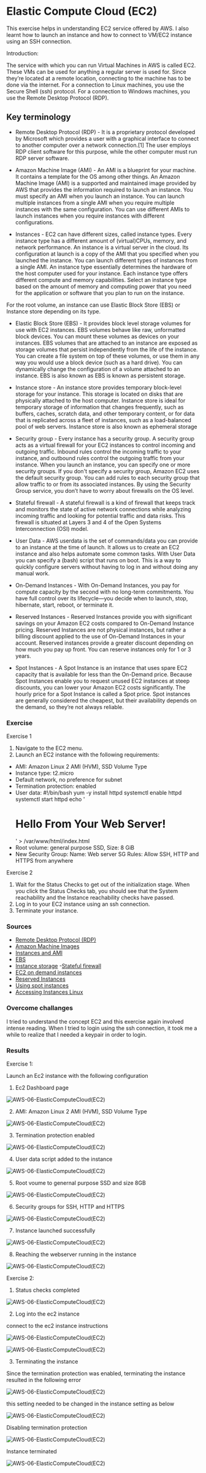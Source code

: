 # Elastic Compute Cloud (EC2)
This exercise helps in understanding EC2 service offered by AWS. I also learnt how to launch an instance and how to connect to VM/EC2 instance using an SSH connection. 

Introduction:

The service with which you can run Virtual Machines in AWS is called EC2. These VMs can be used for anything a regular server is used for. Since they’re located at a remote location, connecting to the machine has to be done via the internet. For a connection to Linux machines, you use the Secure Shell (ssh) protocol. For a connection to Windows machines, you use the Remote Desktop Protocol (RDP).

## Key terminology

- Remote Desktop Protocol (RDP) - It is a proprietary protocol developed by Microsoft which provides a user with a graphical interface to connect to another computer over a network connection.[1] The user employs RDP client software for this purpose, while the other computer must run RDP server software.

- Amazon Machine Image (AMI) - An AMI is a blueprint for your machine. It contains a template for the OS among other things. An Amazon Machine Image (AMI) is a supported and maintained image provided by AWS that provides the information required to launch an instance. You must specify an AMI when you launch an instance. You can launch multiple instances from a single AMI when you require multiple instances with the same configuration. You can use different AMIs to launch instances when you require instances with different configurations.

- Instances - EC2 can have different sizes, called instance types. Every instance type has a different amount of (virtual)CPUs, memory, and network performance. An instance is a virtual server in the cloud. Its configuration at launch is a copy of the AMI that you specified when you launched the instance. You can launch different types of instances from a single AMI. An instance type essentially determines the hardware of the host computer used for your instance. Each instance type offers different compute and memory capabilities. Select an instance type based on the amount of memory and computing power that you need for the application or software that you plan to run on the instance.

For the root volume, an instance can use Elastic Block Store (EBS) or Instance store depending on its type.

- Elastic Block Store (EBS) - It provides block level storage volumes for use with EC2 instances. EBS volumes behave like raw, unformatted block devices. You can mount these volumes as devices on your instances. EBS volumes that are attached to an instance are exposed as storage volumes that persist independently from the life of the instance. You can create a file system on top of these volumes, or use them in any way you would use a block device (such as a hard drive). You can dynamically change the configuration of a volume attached to an instance. EBS is also known as EBS is known as persistent storage.

- Instance store - An instance store provides temporary block-level storage for your instance. This storage is located on disks that are physically attached to the host computer. Instance store is ideal for temporary storage of information that changes frequently, such as buffers, caches, scratch data, and other temporary content, or for data that is replicated across a fleet of instances, such as a load-balanced pool of web servers. Instance store is also known as ephemeral storage

- Security group - Every instance has a security group. A security group acts as a virtual firewall for your EC2 instances to control incoming and outgoing traffic. Inbound rules control the incoming traffic to your instance, and outbound rules control the outgoing traffic from your instance. When you launch an instance, you can specify one or more security groups. If you don't specify a security group, Amazon EC2 uses the default security group. You can add rules to each security group that allow traffic to or from its associated instances. By using the Security Group service, you don’t have to worry about firewalls on the OS level.

- Stateful firewall - A stateful firewall is a kind of firewall that keeps track and monitors the state of active network connections while analyzing incoming traffic and looking for potential traffic and data risks. This firewall is situated at Layers 3 and 4 of the Open Systems Interconnection (OSI) model. 

- User Data - AWS userdata is the set of commands/data you can provide to an instance at the time of launch. It allows us to create an EC2 instance and also helps automate some common tasks. With User Data you can specify a (bash) script that runs on boot. This is a way to quickly configure servers without having to log in and without doing any manual work.

- On-Demand Instances - With On-Demand Instances, you pay for compute capacity by the second with no long-term commitments. You have full control over its lifecycle—you decide when to launch, stop, hibernate, start, reboot, or terminate it.

- Reserved Instances - Reserved Instances provide you with significant savings on your Amazon EC2 costs compared to On-Demand Instance pricing. Reserved Instances are not physical instances, but rather a billing discount applied to the use of On-Demand Instances in your account. Reserved instances provide a greater discount depending on how much you pay up front. You can reserve instances only for 1 or 3 years.

- Spot Instances - A Spot Instance is an instance that uses spare EC2 capacity that is available for less than the On-Demand price. Because Spot Instances enable you to request unused EC2 instances at steep discounts, you can lower your Amazon EC2 costs significantly. The hourly price for a Spot Instance is called a Spot price. Spot instances are generally considered the cheapest, but their availability depends on the demand, so they’re not always reliable.
### Exercise

Exercise 1
1. Navigate to the EC2 menu.
2. Launch an EC2 instance with the following requirements:
- AMI: Amazon Linux 2 AMI (HVM), SSD Volume Type
- Instance type: t2.micro
- Default network, no preference for subnet
- Termination protection: enabled
- User data:
#!/bin/bash
 yum -y install httpd
systemctl enable httpd
systemctl start httpd
 echo '<html><h1>Hello From Your Web Server!</h1></html>' >   /var/www/html/index.html
- Root volume: general purpose SSD, Size: 8 GiB
- New Security Group:
Name: Web server SG
Rules: Allow SSH, HTTP and HTTPS from anywhere

Exercise 2
1. Wait for the Status Checks to get out of the initialization stage. When you click the Status Checks tab, you should see that the System reachability and the Instance reachability checks have passed.
2. Log in to your EC2 instance using an ssh connection.
3. Terminate your instance.

### Sources

- [Remote Desktop Protocol (RDP)](https://en.wikipedia.org/wiki/Remote_Desktop_Protocol)
- [Amazon Machine Images](https://docs.aws.amazon.com/AWSEC2/latest/UserGuide/AMIs.html)
- [Instances and AMI](https://docs.aws.amazon.com/AWSEC2/latest/UserGuide/ec2-instances-and-amis.html)
- [EBS](https://docs.aws.amazon.com/AWSEC2/latest/UserGuide/AmazonEBS.html)
- [Instance storage](https://docs.aws.amazon.com/AWSEC2/latest/UserGuide/InstanceStorage.html)
-[Stateful firewall](https://www.fortinet.com/resources/cyberglossary/stateful-firewall)
- [EC2 on demand instances](https://docs.aws.amazon.com/AWSEC2/latest/UserGuide/ec2-on-demand-instances.html)
- [Reserved Instances](https://aws.amazon.com/ec2/pricing/reserved-instances/)
- [Using spot instances](https://docs.aws.amazon.com/AWSEC2/latest/UserGuide/using-spot-instances.html)
- [Accessing Instances Linux](https://docs.aws.amazon.com/AWSEC2/latest/UserGuide/AccessingInstancesLinux.html)

### Overcome challanges

I tried to understand the concept EC2 and this exercise again involved intense reading. When I tried to login using the ssh connection, it took me a while to realize that I needed a keypair in order to login.
### Results

Exercise 1:

Launch an Ec2 instance with the following configuration

1. Ec2 Dashboard page

![AWS-06-ElasticComputeCloud(EC2)](../00_includes/AWS-Week1/AWS-06/i1.png)


2. AMI: Amazon Linux 2 AMI (HVM), SSD Volume Type

![AWS-06-ElasticComputeCloud(EC2)](../00_includes/AWS-Week1/AWS-06/i2.png)


3. Termination protection enabled

![AWS-06-ElasticComputeCloud(EC2)](../00_includes/AWS-Week1/AWS-06/i3.png)


4. User data script added to the instance

![AWS-06-ElasticComputeCloud(EC2)](../00_includes/AWS-Week1/AWS-06/i4.png)


5. Root voume to genernal purpose SSD and size 8GB

![AWS-06-ElasticComputeCloud(EC2)](../00_includes/AWS-Week1/AWS-06/i5.png)


6. Security groups for SSH, HTTP and HTTPS

![AWS-06-ElasticComputeCloud(EC2)](../00_includes/AWS-Week1/AWS-06/i6.png)


7. Instance launched successfully

![AWS-06-ElasticComputeCloud(EC2)](../00_includes/AWS-Week1/AWS-06/i7.png)


8. Reaching the webserver running in the instance

![AWS-06-ElasticComputeCloud(EC2)](../00_includes/AWS-Week1/AWS-06/i7-1.png)

Exercise 2:

1. Status checks completed

![AWS-06-ElasticComputeCloud(EC2)](../00_includes/AWS-Week1/AWS-06/i8.png)

2. Log into the ec2 instance

connect to the ec2 instance instructions

![AWS-06-ElasticComputeCloud(EC2)](../00_includes/AWS-Week1/AWS-06/i9.png)

![AWS-06-ElasticComputeCloud(EC2)](../00_includes/AWS-Week1/AWS-06/i10.png)

3. Terminating the instance

Since the termination protection was enabled, terminating the instance resulted in the following error

![AWS-06-ElasticComputeCloud(EC2)](../00_includes/AWS-Week1/AWS-06/i11.png)

this setting needed to be changed in the instance setting as below

![AWS-06-ElasticComputeCloud(EC2)](../00_includes/AWS-Week1/AWS-06/i12.png)

Disabling termination protection

![AWS-06-ElasticComputeCloud(EC2)](../00_includes/AWS-Week1/AWS-06/i13.png)

Instance terminated

![AWS-06-ElasticComputeCloud(EC2)](../00_includes/AWS-Week1/AWS-06/i14.png)





 
